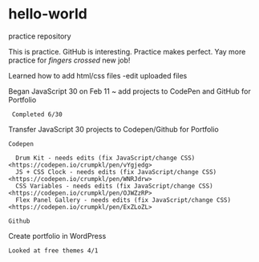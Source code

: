 # hello-world
practice repository

This is practice. GitHub is interesting. Practice makes perfect. 
Yay more practice for *fingers crossed* new job! 

Learned how to add html/css files
  -edit uploaded files
  
Began JavaScript 30 on Feb 11 ~ add projects to CodePen and GitHub for Portfolio
     
     Completed 6/30

Transfer JavaScript 30 projects to Codepen/Github for Portfolio
  
    Codepen
      
      Drum Kit - needs edits (fix JavaScript/change CSS)  <https://codepen.io/crumpkl/pen/vYgjedg>
      JS + CSS Clock - needs edits (fix JavaScript/change CSS) <https://codepen.io/crumpkl/pen/WNRJdrw>
      CSS Variables - needs edits (fix JavaScript/change CSS)  <https://codepen.io/crumpkl/pen/OJWZzRP>
      Flex Panel Gallery - needs edits (fix JavaScript/change CSS) <https://codepen.io/crumpkl/pen/ExZLoZL>
    
    Github
    
Create portfolio in WordPress

    Looked at free themes 4/1
